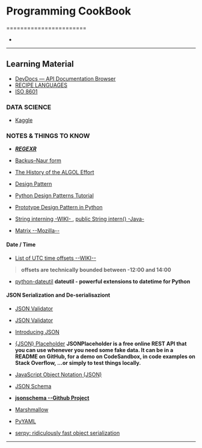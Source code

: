 # Programming CookBook
=======================


- []()
-----------------------------------------------------------------------------------------------------

## Learning Material

- [DevDocs — API Documentation Browser](https://github.com/freeCodeCamp/devdocs)
- [RECIPE LANGUAGES](https://code.activestate.com/recipes/langs/)
- [ISO 8601](https://en.wikipedia.org/wiki/ISO_8601)

### DATA SCIENCE

- [Kaggle](https://www.kaggle.com/)

### NOTES & THINGS TO KNOW

- ***[REGEXR](https://regexr.com/)***

- [Backus–Naur form](https://en.wikipedia.org/wiki/Backus–Naur_form)
- [The History of the ALGOL Effort](https://heerdebeer.org/ALGOL/The_History_of_ALGOL.pdf)
- [Design Pattern](https://refactoring.guru/design-patterns)
- [Python Design Patterns Tutorial](https://www.tutorialspoint.com/python_design_patterns/index.htm)
- [Prototype Design Pattern in Python](https://medium.com/design-patterns-in-python/prototype-design-pattern-in-python-45f8d3f15583)
- [String interning -WIKI- ](https://en.wikipedia.org/wiki/String_interning), [public String intern() -Java-](https://docs.oracle.com/javase/7/docs/api/java/lang/String.html#intern%28%29)
- [Matrix --Mozilla--](https://wiki.mozilla.org/Matrix#New_to_Matrix.2C_new_to_Mozilla.3F)



#### Date / Time

- [List of UTC time offsets --WIKI--](https://en.wikipedia.org/wiki/List_of_UTC_time_offsets)
> **offsets are technically bounded between -12:00 and 14:00**

- [python-dateutil](https://pypi.org/project/python-dateutil/)
**dateutil - powerful extensions to datetime for Python**

#### JSON Serialization and De-serialisaziont

- [JSON Validator](https://jslint.com/)
- [JSON Validator](https://jsonformatter.curiousconcept.com/#)
- [Introducing JSON](https://www.json.org/json-en.html)
- [{JSON} Placeholder](https://jsonplaceholder.typicode.com/)
**JSONPlaceholder is a free online REST API that you can use whenever you need some fake data. It can be in a README on GitHub, for a demo on CodeSandbox, in code examples on Stack Overflow, ...or simply to test things locally.**


- [JavaScript Object Notation (JSON)](https://tools.ietf.org/html/rfc4627)
- [JSON Schema](https://json-schema.org/)
- **[jsonschema --Github Project](https://github.com/Julian/jsonschema)**

- [Marshmallow](https://marshmallow.readthedocs.io/en/3.0/)
- [PyYAML](https://pyyaml.org/wiki/PyYAMLDocumentation)
- [serpy: ridiculously fast object serialization](https://serpy.readthedocs.io/en/latest/)

-----------------------------------------------------------------------------------------------------